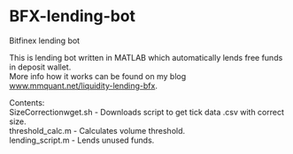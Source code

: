# BFX-lending-bot
Bitfinex lending bot

This is lending bot written in MATLAB which automatically lends free funds in deposit wallet.  
More info how it works can be found on my blog www.mmquant.net/liquidity-lending-bfx.  

Contents:  
SizeCorrectionwget.sh - Downloads script to get tick data .csv with correct size.  
threshold_calc.m - Calculates volume threshold.  
lending_script.m - Lends unused funds.
